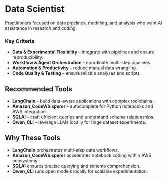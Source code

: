 # Data Scientist

Practitioners focused on data pipelines, modeling, and analysis who want AI assistance in research and coding.

### Key Criteria
- **Data & Experimental Flexibility** – integrate with pipelines and ensure reproducibility.
- **Workflow & Agent Orchestration** – coordinate multi-step pipelines.
- **Automation & Productivity** – reduce manual data wrangling.
- **Code Quality & Testing** – ensure reliable analyses and scripts.

## Recommended Tools
- **LangChain** – build data-aware applications with complex toolchains.
- **Amazon_CodeWhisperer** – autocomplete for Python notebooks and AWS integration.
- **SQLAI** – craft efficient queries and understand schema relationships.
- **Qwen_CLI** – leverage LLMs locally for large dataset experiments.

## Why These Tools
- **LangChain** orchestrates multi-step data workflows.
- **Amazon_CodeWhisperer** accelerates notebook coding within AWS ecosystems.
- **SQLAI** ensures precise querying and schema comprehension.
- **Qwen_CLI** runs open models locally for scalable experimentation.
